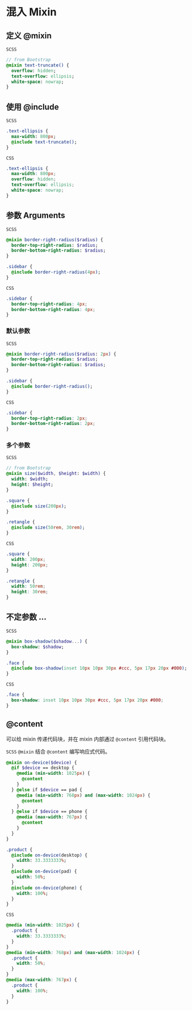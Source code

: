 # 混入 Mixin

## 定义 @mixin
`SCSS`
```sass
// from Bootstrap
@mixin text-truncate() {
  overflow: hidden;
  text-overflow: ellipsis;
  white-space: nowrap;
}
```

## 使用 @include
`SCSS`
```sass
.text-ellipsis {
  max-width: 800px;
  @include text-truncate();
}
```
`CSS`
```css
.text-ellipsis {
  max-width: 800px;
  overflow: hidden;
  text-overflow: ellipsis;
  white-space: nowrap;
}
```

## 参数 Arguments
`SCSS`
```sass
@mixin border-right-radius($radius) {
  border-top-right-radius: $radius;
  border-bottom-right-radius: $radius;
}

.sidebar {
  @include border-right-radius(4px);
}
```
`CSS`
```css
.sidebar {
  border-top-right-radius: 4px;
  border-bottom-right-radius: 4px;
}
```

### 默认参数
`SCSS`
```sass
@mixin border-right-radius($radius: 2px) {
  border-top-right-radius: $radius;
  border-bottom-right-radius: $radius;
}

.sidebar {
  @include border-right-radius();
}
```

`CSS`
```css
.sidebar {
  border-top-right-radius: 2px;
  border-bottom-right-radius: 2px;
}
```

### 多个参数
`SCSS`
```sass
// from Bootstrap
@mixin size($width, $height: $width) {
  width: $width;
  height: $height;
}

.square {
  @include size(200px);
}

.retangle {
  @include size(50rem, 30rem);
}
```
`CSS`
```css
.square {
  width: 200px;
  height: 200px;
}

.retangle {
  width: 50rem;
  height: 30rem;
}
```

## 不定参数 ...
`SCSS`
```sass
@mixin box-shadow($shadow...) {
  box-shadow: $shadow;
}

.face {
  @include box-shadow(inset 10px 10px 30px #ccc, 5px 17px 20px #000);
}
```
`CSS`
```css
.face {
  box-shadow: inset 10px 10px 30px #ccc, 5px 17px 20px #000;
}
```

## @content
可以给 mixin 传递代码块，并在 mixin 内部通过 `@content` 引用代码块。 

`SCSS` `@mixin` 结合 `@content` 编写响应式代码。
```sass
@mixin on-device($device) {
  @if $device == desktop {
    @media (min-width: 1025px) {
      @content
    }
  } @else if $device == pad {
    @media (min-width: 768px) and (max-width: 1024px) {
      @content
    }
  } @else if $device == phone {
    @media (max-width: 767px) {
      @content
    }
  }
}

.product {
  @include on-device(desktop) {
    width: 33.3333333%;
  }
  @include on-device(pad) {
    width: 50%;
  }
  @include on-device(phone) {
    width: 100%;
  }
}
```

`CSS`
```css
@media (min-width: 1025px) {
  .product {
    width: 33.3333333%;
  }
}
@media (min-width: 768px) and (max-width: 1024px) {
  .product {
    width: 50%;
  }
}
@media (max-width: 767px) {
  .product {
    width: 100%;
  }
}
```


